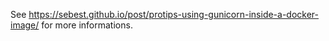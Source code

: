 See https://sebest.github.io/post/protips-using-gunicorn-inside-a-docker-image/ for more informations.
